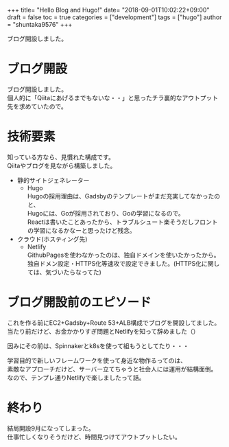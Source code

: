 +++
title= "Hello Blog and Hugo!"
date= "2018-09-01T10:02:22+09:00"
draft = false
toc = true
categories = ["development"]
tags = ["hugo"]
author = "shuntaka9576"
+++

ブログ開設しました。

<!--more-->
# ブログ開設
ブログ開設しました。  
個人的に「Qiitaにあげるまでもないな・・」と思ったチラ裏的なアウトプット先を求めていたので。  

# 技術要素
知っている方なら、見慣れた構成です。  
Qiitaやブログを見ながら構築しました。  

* 静的サイトジェネレーター
  * Hugo  
  Hugoの採用理由は、Gadsbyのテンプレートがまだ充実してなかったのと、  
  Hugoには、Goが採用されており、Goの学習になるので。  
  Reactは書いたことあったから、トラブルシュート楽そうだしフロントの学習になるかなーと思ったけど残念。  
* クラウド(ホスティング先)
  * Netlify  
  GithubPagesを使わなかったのは、独自ドメインを使いたかったから。  
  独自ドメン設定・HTTPS化等速攻で設定できました。(HTTPS化に関しては、気づいたらなってた)  

# ブログ開設前のエピソード
これを作る前にEC2+Gadsby+Route 53+ALB構成でブログを開設してました。  
当たり前だけど、お金かかりすぎ問題とNetlifyを知って辞めました（）  

因みにその前は、Spinnakerとk8sを使って組もうとしてたり・・・  

学習目的で新しいフレームワークを使って身近な物作るってのは、  
素敵なアプローチだけど、サーバー立てちゃうと社会人には運用が結構面倒。  
 なので、テンプレ通りNetlifyで楽しましたって話。  

# 終わり
結局開設9月になってしまった。  
仕事忙しくなりそうだけど、時間見つけてアウトプットしたい。  
